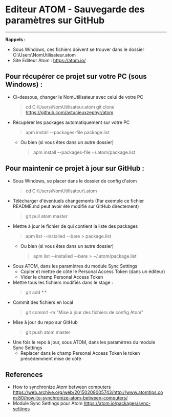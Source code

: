 # Editeur ATOM - Sauvegarde des paramètres sur GitHub
-----------------------------------------------------

**Rappels :**
- Sous Windows, ces fichiers doivent se trouver dans le dossier C:\Users\NomUtilisateur\.atom
- Site Editeur Atom : https://atom.io/

## Pour récupérer ce projet sur votre PC (sous Windows) :
* Ci-dessous, changer le NomUtilisateur avec celui de votre PC
    > cd C:\Users\NomUtilisateur\.atom
    > git clone https://github.com/astucieuxzephyr/atom
* Récupérer les packages automatiquement sur votre PC
    > apm install --packages-file package.list
    - Ou bien (si vous êtes dans un autre dossier)
        > apm install --packages-file ~/.atom/package.list

## Pour maintenir ce projet à jour sur GitHub :

* Sous Windows, se placer dans le dossier de config d'atom
    > cd C:\Users\NomUtilisateur\\.atom
* Télécharger d'éventuels changements (Par exemple ce fichier README.md peut avoir été modifié sur GitHub directement)
    > git pull atom master
* Mettre à jour le fichier de qui contient la liste des packages
    > apm list --installed --bare > package.list
    - Ou bien (si vous êtes dans un autre dossier)
        > apm list --installed --bare > ~/.atom/package.list
* Sous ATOM, dans les paramètres du module Sync Settings
    - Copier et mettre de côté le Personal Access Token (dans un éditeur)
    - Vider le champ Personal Access Token
* Mettre tous les fichiers modifiés dans le stage :
    > git add \*.\*
* Commit des fichiers en local
    > git commit -m "Mise à jour des fichiers de config Atom"
* Mise à jour du repo sur GitHub
    > git push atom master
* Une fois le repo à jour, sous ATOM, dans les paramètres du module Sync Settings
    - Replacer dans le champ Personal Access Token le token précédemment mise de côté
    
## References
* How to synchronize Atom between computers
https://web.archive.org/web/20150209005743/http://www.atomtips.com:80/how-to-synchronize-atom-between-computers/
* Module Sync Settings pour Atom
https://atom.io/packages/sync-settings
